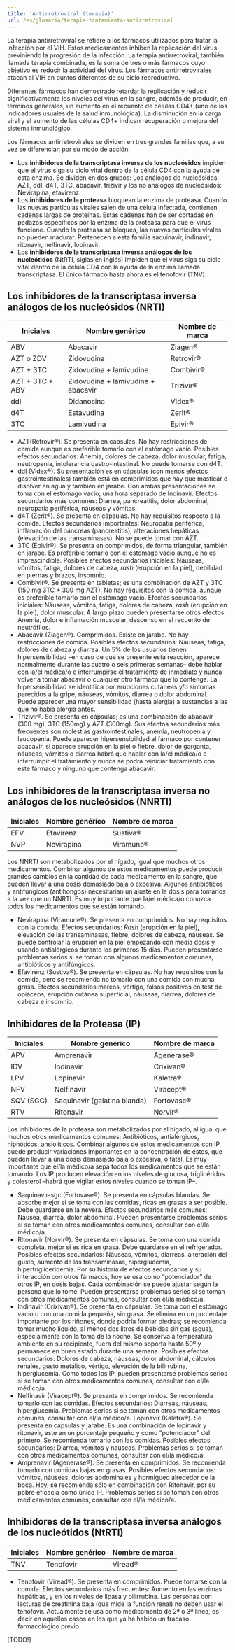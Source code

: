 ```yaml
---
title: 'Antirretroviral (terapia)'
url: /es/glosario/terapia-tratamiento-antirretroviral
---
```


La terapia antirretroviral se refiere a los fármacos utilizados para tratar la infección por el VIH. Estos medicamentos inhiben la replicación del virus previniendo la progresión de la infección. La terapia antirretroviral, también llamada terapia combinada, es la suma de tres o más fármacos cuyo objetivo es reducir la actividad del virus. Los fármacos antirretrovirales atacan al VIH en puntos diferentes de su ciclo reproductivo.

Diferentes fármacos han demostrado retardar la replicación y reducir significativamente los niveles del virus en la sangre, además de producir, en términos generales, un aumento en el recuento de células CD4+ (uno de los indicadores usuales de la salud inmunológica). La disminución en la carga viral y el aumento de las células CD4+ indican recuperación o mejora del sistema inmunológico.

Los fármacos antirretrovirales se dividen en tres grandes familias que, a su vez se diferencian por su modo de acción:

* Los **inhibidores de la transcriptasa inversa de los nucleósidos** impiden que el virus siga su ciclo vital dentro de la célula CD4 con la ayuda de esta enzima. Se dividen en dos grupos: Los análogos de nucleósidos: AZT, ddI, d4T, 3TC, abacavir, trizivir y los no análogos de nucleósidos: Nevirapina, efavirenz.
* Los **inhibidores de la proteasa** bloquean la enzima de proteasa. Cuando las nuevas partículas vírales salen de una célula infectada, contienen cadenas largas de proteínas. Estas cadenas han de ser cortadas en pedazos específicos por la enzima de la proteasa para que el virus funcione. Cuando la proteasa se bloquea, las nuevas partículas vírales no pueden madurar. Pertenecen a esta familia saquinavir, indinavir, ritonavir, nelfinavir, lopinavir.
* Los **inhibidores de la transcriptasa inversa análogos de los nucleótidos** (NtRTI, siglas en inglés) impiden que el virus siga su ciclo vital dentro de la célula CD4 con la ayuda de la enzima llamada transcriptasa. El único fármaco hasta ahora es el tenofovir (TNV).

## Los inhibidores de la transcriptasa inversa análogos de los nucleósidos (NRTI)

Iniciales | Nombre genérico | Nombre de marca |
--------- | --------------- | --------------- |
ABV | Abacavir | Ziagen® |
AZT o ZDV | Zidovudina | Retrovir® |
AZT + 3TC | Zidovudina + lamivudine | Combivir® |
AZT + 3TC + ABV | Zidovudina + lamivudine + abacavir | Trizivir® |
ddI | Didanosina | Videx® |
d4T | Estavudina | Zerit® |
3TC | Lamivudina | Epivir® |

* AZT(Retrovir®). Se presenta en cápsulas. No hay restricciones de comida aunque es preferible tomarlo con el estómago vacío. Posibles efectos secundarios: Anemia, dolores de cabeza, dolor muscular, fatiga, neutropenia, intolerancia gastro-intestinal. No puede tomarse con d4T.
* ddI (Videx®). Su presentación es en cápsulas (con menos efectos gastrointestinales) también está en comprimidos que hay que masticar o disolver en agua y también en jarabe. Con ambas presentaciones se toma con el estómago vacío; una hora separado de Indinavir. Efectos secundarios más comunes: Diarrea, pancreatitis, dolor abdominal, neuropatía periférica, náuseas y vómitos.
* d4T (Zerit®). Se presenta en cápsulas. No hay requisitos respecto a la comida. Efectos secundarios importantes: Neuropatía periférica, inflamación del páncreas (pancreatitis), alteraciones hepáticas (elevación de las transaminasas). No se puede tomar con AZT.
* 3TC (Epivir®). Se presenta en comprimidos, de forma triangular, también en jarabe. Es preferible tomarlo con el estomago vacío aunque no es imprescindible. Posibles efectos secundarios iniciales: Náuseas, vómitos, fatiga, dolores de cabeza, _rash_ (erupción en la piel), debilidad en piernas y brazos, insomnio.
* Combivir®. Se presenta en tabletas; es una combinación de AZT y 3TC (150 mg 3TC + 300 mg AZT). No hay requisitos con la comida, aunque es preferible tomarlo con el estómago vacío. Efectos secundarios iniciales: Náuseas, vómitos, fatiga, dolores de cabeza, _rash_ (erupción en la piel), dolor muscular. A largo plazo pueden presentarse otros efectos: Anemia, dolor e inflamación muscular, descenso en el recuento de neutrófilos.
* Abacavir (Ziagen®). Comprimidos. Existe en jarabe. No hay restricciones de comida. Posibles efectos secundarios: Náuseas, fatiga, dolores de cabeza y diarrea. Un 5% de los usuarios tienen hipersensibilidad –en caso de que se presente esta reacción, aparece normalmente durante las cuatro o seis primeras semanas– debe hablar con la/el médica/o e interrumpirse el tratamiento de inmediato y nunca volver a tomar abacavir o cualquier otro fármaco que lo contenga. La hipersensibilidad se identifica por erupciones cutáneas y/o síntomas parecidos a la gripe, náuseas, vómitos, diarrea o dolor abdominal. Puede aparecer una mayor sensibilidad (hasta alergia) a sustancias a las que no había alergia antes.
* Trizivir®. Se presenta en cápsulas; es una combinación de abacavir (300 mg), 3TC (150mg) y AZT (300mg). Sus efectos secundarios más frecuentes son molestias gastrointestinales, anemia, neutropenia y leucopenia. Puede aparecer hipersensibilidad al fármaco por contener abacavir, si aparece erupción en la piel o fiebre, dolor de garganta, náuseas, vómitos o diarrea habrá que hablar con la/el médica/o e interrumpir el tratamiento y nunca se podrá reiniciar tratamiento con este fármaco y ninguno que contenga abacavir.

## Los inhibidores de la transcriptasa inversa no análogos de los nucleósidos (NNRTI)

Iniciales | Nombre genérico | Nombre de marca |
--------- | --------------- | --------------- |
EFV | Efavirenz | Sustiva® |
NVP | Nevirapina | Viramune® |

Los NNRTI son metabolizados por el hígado, igual que muchos otros medicamentos. Combinar algunos de estos medicamentos puede producir grandes cambios en la cantidad de cada medicamento en la sangre, que pueden llevar a una dosis demasiado baja o excesiva. Algunos antibióticos y antifúngicos (antihongos) necesitarían un ajuste en la dosis para tomarlos a la vez que un NNRTI. Es muy importante que la/el médica/o conozca todos los medicamentos que se están tomando.

* Nevirapina (Viramune®). Se presenta en comprimidos. No hay requisitos con la comida. Efectos secundarios: _Rash_ (erupción en la piel), elevación de las transaminasas, fiebre, dolores de cabeza, náuseas. Se puede controlar la erupción en la piel empezando con media dosis y usando antialérgicos durante los primeros 15 días. Pueden presentarse problemas serios si se toman con algunos medicamentos comunes, antibióticos y antifúngicos.
* Efavirenz (Sustiva®). Se presenta en cápsulas. No hay requisitos con la comida, pero se recomienda no tomarlo con una comida con mucha grasa. Efectos secundarios:mareos, vértigo, falsos positivos en test de opiáceos, erupción cutánea superficial, náuseas, diarrea, dolores de cabeza e insomnio.

## Inhibidores de la Proteasa (IP)

Iniciales | Nombre genérico | Nombre de marca |
--------- | --------------- | --------------- |
APV | Amprenavir | Agenerase® |
IDV | Indinavir | Crixivan® |
LPV | Lopinavir | Kaletra® |
NFV | Nelfinavir | Viracept® |
SQV (SGC) | Saquinavir (gelatina blanda) | Fortovase® |
RTV | Ritonavir | Norvir® |

Los inhibidores de la proteasa son metabolizados por el hígado, al igual que muchos otros medicamentos comunes: Antibióticos, antialérgicos, hipnóticos, ansiolíticos. Combinar algunos de estos medicamentos con IP puede producir variaciones importantes en la concentración de éstos, que pueden llevar a una dosis demasiado baja o excesiva, o fatal. Es muy importante que el/la médico/a sepa todos los medicamentos que se están tomando. Los IP producen elevación en los niveles de glucosa, triglicéridos y colesterol –habrá que vigilar estos niveles cuando se toman IP–.

* Saquinavir-sgc (Fortovase®). Se presenta en cápsulas blandas. Se absorbe mejor si se toma con las comidas, ricas en grasas a ser posible. Debe guardarse en la nevera. Efectos secundarios más comunes: Náusea, diarrea, dolor abdominal. Pueden presentarse problemas serios si se toman con otros medicamentos comunes, consultar con el/la médico/a.
* Ritonavir (Norvir®). Se presenta en cápsulas. Se toma con una comida completa, mejor si es rica en grasa. Debe guardarse en el refrigerador. Posibles efectos secundarios: Náuseas, vómitos, diarreas, alteración del gusto, aumento de las transaminasas, hiperglucemia,
hipertrigliceridemia. Por su historia de efectos secundarios y su interacción con otros fármacos, hoy se usa como “potenciador” de otros IP, en dosis bajas. Cada combinación se puede ajustar según la persona que lo tome. Pueden presentarse problemas serios si se toman con otros medicamentos comunes, consultar con el/la médico/a.
* Indinavir (Crixivan®). Se presenta en cápsulas. Se toma con el estómago vacío o con una comida pequeña, sin grasa. Se elimina en un porcentaje importante por los riñones, donde podría formar piedras; se recomienda tomar mucho liquido, al menos dos litros de bebidas sin gas (agua), especialmente con la toma de la noche. Se conserva a temperatura ambiente en su recipiente, fuera del mismo soporta hasta 50º y permanece en buen estado durante una semana. Posibles efectos secundarios: Dolores de cabeza, náuseas, dolor abdominal, cálculos renales, gusto metálico, vértigo, elevación de la bilirrubina, hiperglucemia. Como todos los IP, pueden presentarse problemas serios si se toman con otros medicamentos comunes, consultar con el/la médico/a.
* Nelfinavir (Viracept®). Se presenta en comprimidos. Se recomienda tomarlo con las comidas. Efectos secundarios: Diarreas, náuseas, hiperglucemia. Problemas serios si se toman con otros medicamentos comunes, consultar con el/la médico/a. Lopinavir (Kaletra®). Se presenta en cápsulas y jarabe. Es una combinación de lopinavir y ritonavir, este en un porcentaje pequeño y como “potenciador” del primero. Se recomienda tomarlo con las comidas. Posibles efectos secundarios: Diarrea, vómitos y nauseas. Problemas serios si se toman con otros medicamentos comunes, consultar con el/la médico/a.
* Amprenavir (Agenerase®). Se presenta en comprimidos. Se recomienda tomarlo con comidas bajas en grasas. Posibles efectos secundarios: vómitos, náuseas, dolores abdominales y hormigueo alrededor de la boca. Hoy, se recomienda sólo en combinación con Ritonavir, por su pobre eficacia como único IP. Problemas serios si se toman con otros medicamentos comunes, consultar con el/la médico/a.

## Inhibidores de la transcriptasa inversa análogos de los nucleótidos (NtRTI)

Iniciales | Nombre genérico | Nombre de marca |
--------- | --------------- | --------------- |
TNV | Tenofovir | Viread® |

* Tenofovir (Viread®). Se presenta en comprimidos. Puede tomarse con la comida. Efectos secundarios más frecuentes: Aumento en las enzimas hepáticas, y en los niveles de lipasa y
bilirrubina. Las personas con lecturas de creatinina baja (que mide la función renal) no deben usar el tenofovir. Actualmente se usa como medicamento de 2ª o 3ª línea, es decir en aquellos casos en los que ya ha habido un fracaso farmacológico previo.

[TODO!]